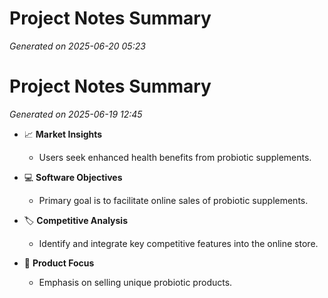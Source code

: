 # Project Notes Summary

*Generated on 2025-06-20 05:23*

# Project Notes Summary

*Generated on 2025-06-19 12:45*

- 📈 **Market Insights**
  - Users seek enhanced health benefits from probiotic supplements.

- 💻 **Software Objectives**
  - Primary goal is to facilitate online sales of probiotic supplements.

- 🏷️ **Competitive Analysis**
  - Identify and integrate key competitive features into the online store.

- 🌟 **Product Focus**
  - Emphasis on selling unique probiotic products.